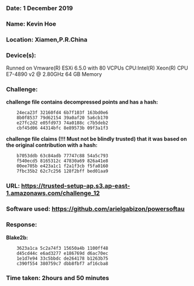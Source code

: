 ### Date: 1 December 2019

### Name: Kevin Hoe

### Location: Xiamen,P.R.China

### Device(s):
Runned on Vmware(R) ESXi 6.5.0  with  80 VCPUs
CPU:Intel(R) Xeon(R) CPU E7-4890 v2 @ 2.80GHz
64 GB Memory

### Challenge:

**challenge file contains decompressed points and has a hash:**

```
	24eca23f 32160fd4 6b7f103f 163bd0e6 
	8b0f8537 79d62154 39a0af20 5a6cb170 
	e27fc2d2 e05fd973 74a0188c c7b5deb2 
	cbf45d06 44314bfc 8e89573b 09f3a1f3 
```

**challenge file claims (!!! Must not be blindly trusted) that it was based on the original contribution with a hash:**

```
	b7053ddb 63c84adb 77747c88 54a5c793 
	f540ecd5 8165312c 47830a69 826a41e8 
	00ee705b e423a1c1 f2a1f3cb f5fa0160 
	7fbc35b2 62c7c256 128f2bff bed01aa9 
```


### URL:  https://trusted-setup-ap.s3.ap-east-1.amazonaws.com/challenge_12
### Software used: https://github.com/arielgabizon/powersoftau

### Response:

**Blake2b:**
```
	3623a1ca 5c2a74f3 15650a4b 1100ff48 
	d45cd44c e6ad3277 e186769d d6ac70ec 
	1e1d7e94 33c5bbdc de264178 b1263b75 
	c390f554 380759c7 dbb8fbf7 af16cba8 
```
### Time taken: 2hours and 50 minutes

